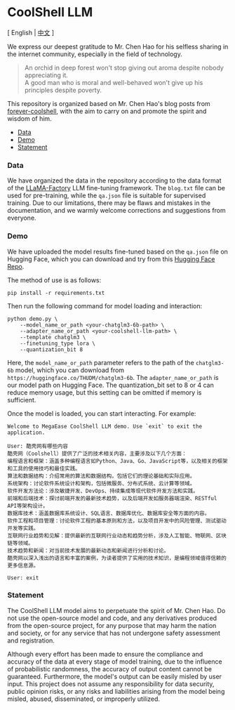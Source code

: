 # CoolShell LLM <!-- omit from toc -->

\[ English | [中文](./README.zh.md) \]

We express our deepest gratitude to Mr. Chen Hao for his selfless sharing in the internet community, especially in the field of technology.

> An orchid in deep forest won't stop giving out aroma despite nobody appreciating it.         
> A good man who is moral and well-behaved won't give up his principles despite poverty.

This repository is organized based on Mr. Chen Hao's blog posts from [forever-coolshell](https://github.com/soulteary/forever-coolshell), with the aim to carry on and promote the spirit and wisdom of him. 

- [Data](#data)
- [Demo](#demo)
- [Statement](#statement)


### Data

We have organized the data in the repository according to the data format of the [LLaMA-Factory](https://github.com/hiyouga/LLaMA-Factory) LLM fine-tuning framework. The `blog.txt` file can be used for pre-training, while the `qa.json` file is suitable for supervised training. Due to our limitations, there may be flaws and mistakes in the documentation, and we warmly welcome corrections and suggestions from everyone.


### Demo

We have uploaded the model results fine-tuned based on the `qa.json` file on Hugging Face, which you can download and try from this [Hugging Face Repo](https://huggingface.co/zhaokun/coolshell-llm).


The method of use is as follows:

```
pip install -r requirements.txt
```

Then run the following command for model loading and interaction:

```
python demo.py \
    --model_name_or_path <your-chatglm3-6b-path> \
    --adapter_name_or_path <your-coolshell-llm-path> \
    --template chatglm3 \
    --finetuning_type lora \
    --quantization_bit 8
```

Here, the `model_name_or_path` parameter refers to the path of the `chatglm3-6b` model, which you can download from `https://huggingface.co/THUDM/chatglm3-6b`. The `adapter_name_or_path` is our model path on Hugging Face. The quantization_bit set to 8 or 4 can reduce memory usage, but this setting can be omitted if memory is sufficient.

Once the model is loaded, you can start interacting. For example:

```
Welcome to MegaEase CoolShell LLM demo. Use `exit` to exit the application.

User: 酷壳网有哪些内容
酷壳网（Coolshell）提供了广泛的技术相关内容，主要涉及以下几个方面：
编程语言和框架：涵盖多种编程语言如Python、Java、Go、JavaScript等，以及相关的框架和工具的使用技巧和最佳实践。
算法和数据结构：介绍常用的算法和数据结构，包括它们的理论基础和实际应用。
系统架构：讨论软件系统设计和架构，包括微服务、分布式系统、云计算等领域。
软件开发方法论：涉及敏捷开发、DevOps、持续集成等现代软件开发方法和实践。
前端和后端技术：探讨前端开发的最新技术趋势，以及后端开发如服务器端渲染、RESTful API等架构设计。
数据库技术：涵盖数据库系统设计、SQL语言、数据库优化、数据库安全等方面的内容。
软件工程和项目管理：讨论软件工程的基本原则和方法，以及项目开发中的风险管理、测试驱动开发等实践。
互联网行业趋势和见解：提供最新的互联网行业动态和趋势分析，涉及人工智能、物联网、区块链等领域。
技术趋势和新闻：对当前技术发展的最新动态和新闻进行分析和讨论。
酷壳网以深入浅出的语言和丰富的案例，为读者提供了实用的技术知识，是编程领域值得信赖的更多信息源。

User: exit
```


### Statement

The CoolShell LLM model aims to perpetuate the spirit of Mr. Chen Hao. Do not use the open-source model and code, and any derivatives produced from the open-source project, for any purpose that may harm the nation and society, or for any service that has not undergone safety assessment and registration.

Although every effort has been made to ensure the compliance and accuracy of the data at every stage of model training, due to the influence of probabilistic randomness, the accuracy of output content cannot be guaranteed. Furthermore, the model's output can be easily misled by user input. This project does not assume any responsibility for data security, public opinion risks, or any risks and liabilities arising from the model being misled, abused, disseminated, or improperly utilized.